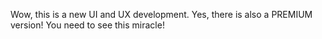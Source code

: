 Wow, this is a new UI and UX development. Yes, there is also a PREMIUM version! You need to see this miracle!
